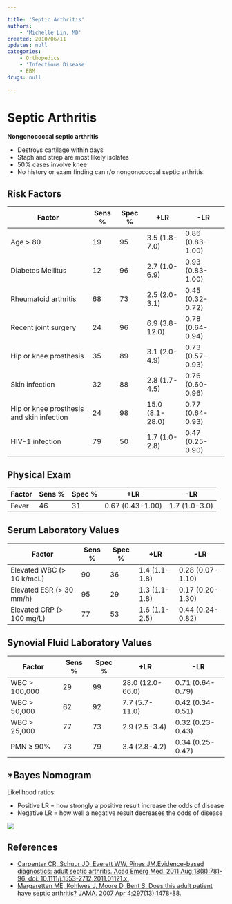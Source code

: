 ```yaml
---

title: 'Septic Arthritis'
authors:
    - 'Michelle Lin, MD'
created: 2010/06/11
updates: null
categories:
    - Orthopedics
    - 'Infectious Disease'
    - EBM
drugs: null

---
```




# Septic Arthritis

**Nongonococcal septic arthritis** 

-   Destroys cartilage within days
-   Staph and strep are most likely isolates
-   50% cases involve knee
-   No history or exam finding can r/o nongonococcal septic arthritis. 

## Risk Factors

| Factor                                    | Sens %  | Spec %  | +LR             | -LR               |
|-------------------------------------------|---------|---------|-----------------|-------------------|
| Age &gt; 80                               | 19      | 95      | 3.5 (1.8-7.0)   | 0.86 (0.83-1.00)  |
| Diabetes Mellitus                         | 12      | 96      | 2.7 (1.0-6.9)   | 0.93 (0.83-1.00)  |
| Rheumatoid arthritis                      | 68      | 73      | 2.5 (2.0-3.1)   | 0.45 (0.32-0.72)  |
| Recent joint surgery                      | 24      | 96      | 6.9 (3.8-12.0)  | 0.78 (0.64-0.94)  |
| Hip or knee prosthesis                    | 35      | 89      | 3.1 (2.0-4.9)   | 0.73 (0.57-0.93)  |
| Skin infection                            | 32      | 88      | 2.8 (1.7-4.5)   | 0.76 (0.60-0.96)  |
| Hip or knee prosthesis and skin infection | 24      | 98      | 15.0 (8.1-28.0) | 0.77 (0.64-0.93)  |
| HIV-1 infection                           | 79      | 50      | 1.7 (1.0-2.8)   | 0.47 (0.25-0.90)  |

## Physical Exam

| Factor                                    | Sens %  | Spec %  | +LR             | -LR               |
|-------------------------------------------|---------|---------|-----------------|-------------------|
| Fever                                     | 46      | 31      | 0.67 (0.43-1.00)| 1.7 (1.0-3.0)     |

## Serum Laboratory Values

| Factor                                    | Sens %  | Spec %  | +LR             | -LR               |
|-------------------------------------------|---------|---------|-----------------|-------------------|
| Elevated WBC (&gt; 10 k/mcL)              | 90      | 36      | 1.4 (1.1-1.8)   | 0.28 (0.07-1.10)  |
| Elevated ESR (&gt; 30 mm/h)               | 95      | 29      | 1.3 (1.1-1.8)   | 0.17 (0.20-1.30)  |
| Elevated CRP (&gt; 100 mg/L)              | 77      | 53      | 1.6 (1.1-2.5)   | 0.44 (0.24-0.82)  |

## Synovial Fluid Laboratory Values

| Factor                                    | Sens %  | Spec %  | +LR             | -LR               |
|-------------------------------------------|---------|---------|-----------------|-------------------|
| WBC &gt; 100,000                          | 29      | 99      | 28.0 (12.0-66.0)| 0.71 (0.64-0.79)  |
| WBC &gt; 50,000                           | 62      | 92      | 7.7 (5.7-11.0)  | 0.42 (0.34-0.51)  |
| WBC &gt; 25,000                           | 77      | 73      | 2.9 (2.5-3.4)   | 0.32 (0.23-0.43)  |
| PMN &ge; 90%                              | 73      | 79      | 3.4 (2.8-4.2)   | 0.34 (0.25-0.47)  |


## \*Bayes Nomogram

Likelihood ratios:

-   Positive LR = how strongly a positive result increase the odds of disease
-   Negative LR = how well a negative result decreases the odds of disease 

![](https://d2p53dh3qxfm0x.cloudfront.net/uploads/img/1jx/5/m/d1edcbf3-650a-5a60-b1ed-33592527d7fa/640.png)

## References

-   [Carpenter CR, Schuur JD, Everett WW, Pines JM.Evidence-based diagnostics: adult septic arthritis. Acad Emerg Med. 2011 Aug;18(8):781-96. doi: 10.1111/j.1553-2712.2011.01121.x.](http://www.ncbi.nlm.nih.gov/pubmed/?term=21843213)
-   [Margaretten ME, Kohlwes J, Moore D, Bent S. Does this adult patient have septic arthritis? JAMA. 2007 Apr 4;297(13):1478-88.](http://www.ncbi.nlm.nih.gov/pubmed/?term=17405973)
